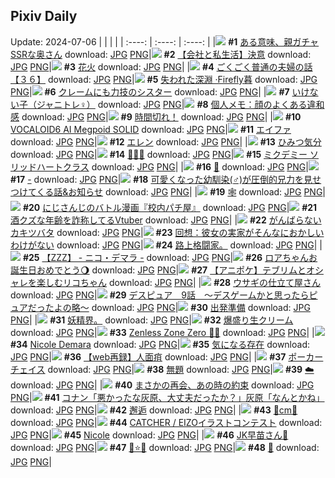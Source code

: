 ## Pixiv Daily
Update: 2024-07-06
|      |      |      |
| :----: | :----: | :----: |
|![](https://pixiv.microyu.workers.dev/c/240x480/img-master/img/2024/07/04/00/05/02/120216526_p0_master1200.jpg) **#1** [ある意味、親ガチャSSRな奥さん](https://www.pixiv.net/artworks/120216526) download: [JPG](https://pixiv.microyu.workers.dev/img-original/img/2024/07/04/00/05/02/120216526_p0.jpg) [PNG](https://pixiv.microyu.workers.dev/img-original/img/2024/07/04/00/05/02/120216526_p0.png)|![](https://pixiv.microyu.workers.dev/c/240x480/img-master/img/2024/07/05/12/00/11/120252976_p0_master1200.jpg) **#2** [【会社と私生活】決意](https://www.pixiv.net/artworks/120252976) download: [JPG](https://pixiv.microyu.workers.dev/img-original/img/2024/07/05/12/00/11/120252976_p0.jpg) [PNG](https://pixiv.microyu.workers.dev/img-original/img/2024/07/05/12/00/11/120252976_p0.png)|![](https://pixiv.microyu.workers.dev/c/240x480/img-master/img/2024/07/04/00/00/25/120216152_p0_master1200.jpg) **#3** [花火](https://www.pixiv.net/artworks/120216152) download: [JPG](https://pixiv.microyu.workers.dev/img-original/img/2024/07/04/00/00/25/120216152_p0.jpg) [PNG](https://pixiv.microyu.workers.dev/img-original/img/2024/07/04/00/00/25/120216152_p0.png)|
|![](https://pixiv.microyu.workers.dev/c/240x480/img-master/img/2024/07/04/17/00/18/120231176_p0_master1200.jpg) **#4** [ごくごく普通の夫婦の話【３６】](https://www.pixiv.net/artworks/120231176) download: [JPG](https://pixiv.microyu.workers.dev/img-original/img/2024/07/04/17/00/18/120231176_p0.jpg) [PNG](https://pixiv.microyu.workers.dev/img-original/img/2024/07/04/17/00/18/120231176_p0.png)|![](https://pixiv.microyu.workers.dev/c/240x480/img-master/img/2024/07/04/00/00/20/120216120_p0_master1200.jpg) **#5** [失われた深淵 ·Firefly暮](https://www.pixiv.net/artworks/120216120) download: [JPG](https://pixiv.microyu.workers.dev/img-original/img/2024/07/04/00/00/20/120216120_p0.jpg) [PNG](https://pixiv.microyu.workers.dev/img-original/img/2024/07/04/00/00/20/120216120_p0.png)|![](https://pixiv.microyu.workers.dev/c/240x480/img-master/img/2024/07/04/19/38/30/120234569_p0_master1200.jpg) **#6** [クレームにも力技のシスター](https://www.pixiv.net/artworks/120234569) download: [JPG](https://pixiv.microyu.workers.dev/img-original/img/2024/07/04/19/38/30/120234569_p0.jpg) [PNG](https://pixiv.microyu.workers.dev/img-original/img/2024/07/04/19/38/30/120234569_p0.png)|
|![](https://pixiv.microyu.workers.dev/c/240x480/img-master/img/2024/07/04/19/34/18/120234486_p0_master1200.jpg) **#7** [いけない子（ジャニトレ♀）](https://www.pixiv.net/artworks/120234486) download: [JPG](https://pixiv.microyu.workers.dev/img-original/img/2024/07/04/19/34/18/120234486_p0.jpg) [PNG](https://pixiv.microyu.workers.dev/img-original/img/2024/07/04/19/34/18/120234486_p0.png)|![](https://pixiv.microyu.workers.dev/c/240x480/img-master/img/2024/07/04/06/00/10/120222261_p0_master1200.jpg) **#8** [個人メモ：顔のよくある違和感](https://www.pixiv.net/artworks/120222261) download: [JPG](https://pixiv.microyu.workers.dev/img-original/img/2024/07/04/06/00/10/120222261_p0.jpg) [PNG](https://pixiv.microyu.workers.dev/img-original/img/2024/07/04/06/00/10/120222261_p0.png)|![](https://pixiv.microyu.workers.dev/c/240x480/img-master/img/2024/07/05/07/30/01/120249776_p0_master1200.jpg) **#9** [時間切れ！](https://www.pixiv.net/artworks/120249776) download: [JPG](https://pixiv.microyu.workers.dev/img-original/img/2024/07/05/07/30/01/120249776_p0.jpg) [PNG](https://pixiv.microyu.workers.dev/img-original/img/2024/07/05/07/30/01/120249776_p0.png)|
|![](https://pixiv.microyu.workers.dev/c/240x480/img-master/img/2024/07/04/20/00/07/120235070_p0_master1200.jpg) **#10** [VOCALOID6 AI Megpoid SOLID](https://www.pixiv.net/artworks/120235070) download: [JPG](https://pixiv.microyu.workers.dev/img-original/img/2024/07/04/20/00/07/120235070_p0.jpg) [PNG](https://pixiv.microyu.workers.dev/img-original/img/2024/07/04/20/00/07/120235070_p0.png)|![](https://pixiv.microyu.workers.dev/c/240x480/img-master/img/2024/07/05/00/00/04/120242554_p0_master1200.jpg) **#11** [エイファ](https://www.pixiv.net/artworks/120242554) download: [JPG](https://pixiv.microyu.workers.dev/img-original/img/2024/07/05/00/00/04/120242554_p0.jpg) [PNG](https://pixiv.microyu.workers.dev/img-original/img/2024/07/05/00/00/04/120242554_p0.png)|![](https://pixiv.microyu.workers.dev/c/240x480/img-master/img/2024/07/04/21/55/22/120238636_p0_master1200.jpg) **#12** [エレン](https://www.pixiv.net/artworks/120238636) download: [JPG](https://pixiv.microyu.workers.dev/img-original/img/2024/07/04/21/55/22/120238636_p0.jpg) [PNG](https://pixiv.microyu.workers.dev/img-original/img/2024/07/04/21/55/22/120238636_p0.png)|
|![](https://pixiv.microyu.workers.dev/c/240x480/img-master/img/2024/07/05/20/00/07/120262001_p0_master1200.jpg) **#13** [ひみつ気分](https://www.pixiv.net/artworks/120262001) download: [JPG](https://pixiv.microyu.workers.dev/img-original/img/2024/07/05/20/00/07/120262001_p0.jpg) [PNG](https://pixiv.microyu.workers.dev/img-original/img/2024/07/05/20/00/07/120262001_p0.png)|![](https://pixiv.microyu.workers.dev/c/240x480/img-master/img/2024/07/04/00/00/18/120216112_p0_master1200.jpg) **#14** [🐾❌🐾](https://www.pixiv.net/artworks/120216112) download: [JPG](https://pixiv.microyu.workers.dev/img-original/img/2024/07/04/00/00/18/120216112_p0.jpg) [PNG](https://pixiv.microyu.workers.dev/img-original/img/2024/07/04/00/00/18/120216112_p0.png)|![](https://pixiv.microyu.workers.dev/c/240x480/img-master/img/2024/07/04/03/06/36/120220463_p0_master1200.jpg) **#15** [ミクデミー ソリッドハートクラス](https://www.pixiv.net/artworks/120220463) download: [JPG](https://pixiv.microyu.workers.dev/img-original/img/2024/07/04/03/06/36/120220463_p0.jpg) [PNG](https://pixiv.microyu.workers.dev/img-original/img/2024/07/04/03/06/36/120220463_p0.png)|
|![](https://pixiv.microyu.workers.dev/c/240x480/img-master/img/2024/07/05/00/58/28/120244584_p0_master1200.jpg) **#16** [🦈](https://www.pixiv.net/artworks/120244584) download: [JPG](https://pixiv.microyu.workers.dev/img-original/img/2024/07/05/00/58/28/120244584_p0.jpg) [PNG](https://pixiv.microyu.workers.dev/img-original/img/2024/07/05/00/58/28/120244584_p0.png)|![](https://pixiv.microyu.workers.dev/c/240x480/img-master/img/2024/07/04/00/00/39/120216208_p0_master1200.jpg) **#17** [-](https://www.pixiv.net/artworks/120216208) download: [JPG](https://pixiv.microyu.workers.dev/img-original/img/2024/07/04/00/00/39/120216208_p0.jpg) [PNG](https://pixiv.microyu.workers.dev/img-original/img/2024/07/04/00/00/39/120216208_p0.png)|![](https://pixiv.microyu.workers.dev/c/240x480/img-master/img/2024/07/05/12/00/35/120253028_p0_master1200.jpg) **#18** [可愛くなった幼馴染(♂)が圧倒的兄力を見せつけてくる話&お知らせ](https://www.pixiv.net/artworks/120253028) download: [JPG](https://pixiv.microyu.workers.dev/img-original/img/2024/07/05/12/00/35/120253028_p0.jpg) [PNG](https://pixiv.microyu.workers.dev/img-original/img/2024/07/05/12/00/35/120253028_p0.png)|
|![](https://pixiv.microyu.workers.dev/c/240x480/img-master/img/2024/07/04/00/08/59/120216664_p0_master1200.jpg) **#19** [🕸️](https://www.pixiv.net/artworks/120216664) download: [JPG](https://pixiv.microyu.workers.dev/img-original/img/2024/07/04/00/08/59/120216664_p0.jpg) [PNG](https://pixiv.microyu.workers.dev/img-original/img/2024/07/04/00/08/59/120216664_p0.png)|![](https://pixiv.microyu.workers.dev/c/240x480/img-master/img/2024/07/04/20/17/43/120235627_p0_master1200.jpg) **#20** [にじさんじのバトル漫画『校内パチ屋』](https://www.pixiv.net/artworks/120235627) download: [JPG](https://pixiv.microyu.workers.dev/img-original/img/2024/07/04/20/17/43/120235627_p0.jpg) [PNG](https://pixiv.microyu.workers.dev/img-original/img/2024/07/04/20/17/43/120235627_p0.png)|![](https://pixiv.microyu.workers.dev/c/240x480/img-master/img/2024/07/04/21/18/49/120237513_p0_master1200.jpg) **#21** [酒クズな年齢を詐称してるVtuber](https://www.pixiv.net/artworks/120237513) download: [JPG](https://pixiv.microyu.workers.dev/img-original/img/2024/07/04/21/18/49/120237513_p0.jpg) [PNG](https://pixiv.microyu.workers.dev/img-original/img/2024/07/04/21/18/49/120237513_p0.png)|
|![](https://pixiv.microyu.workers.dev/c/240x480/img-master/img/2024/07/04/23/10/06/120241025_p0_master1200.jpg) **#22** [がんばらないカキツバタ](https://www.pixiv.net/artworks/120241025) download: [JPG](https://pixiv.microyu.workers.dev/img-original/img/2024/07/04/23/10/06/120241025_p0.jpg) [PNG](https://pixiv.microyu.workers.dev/img-original/img/2024/07/04/23/10/06/120241025_p0.png)|![](https://pixiv.microyu.workers.dev/c/240x480/img-master/img/2024/07/05/00/08/07/120243152_p0_master1200.jpg) **#23** [回想：彼女の実家がそんなにおかしいわけがない](https://www.pixiv.net/artworks/120243152) download: [JPG](https://pixiv.microyu.workers.dev/img-original/img/2024/07/05/00/08/07/120243152_p0.jpg) [PNG](https://pixiv.microyu.workers.dev/img-original/img/2024/07/05/00/08/07/120243152_p0.png)|![](https://pixiv.microyu.workers.dev/c/240x480/img-master/img/2024/07/04/18/41/12/120233274_p0_master1200.jpg) **#24** [路上格闘家。](https://www.pixiv.net/artworks/120233274) download: [JPG](https://pixiv.microyu.workers.dev/img-original/img/2024/07/04/18/41/12/120233274_p0.jpg) [PNG](https://pixiv.microyu.workers.dev/img-original/img/2024/07/04/18/41/12/120233274_p0.png)|
|![](https://pixiv.microyu.workers.dev/c/240x480/img-master/img/2024/07/04/09/32/06/120224790_p0_master1200.jpg) **#25** [【ZZZ】 -  ニコ・デマラ -](https://www.pixiv.net/artworks/120224790) download: [JPG](https://pixiv.microyu.workers.dev/img-original/img/2024/07/04/09/32/06/120224790_p0.jpg) [PNG](https://pixiv.microyu.workers.dev/img-original/img/2024/07/04/09/32/06/120224790_p0.png)|![](https://pixiv.microyu.workers.dev/c/240x480/img-master/img/2024/07/04/09/02/46/120224466_p0_master1200.jpg) **#26** [ロアちゃんお誕生日おめでとう🌖](https://www.pixiv.net/artworks/120224466) download: [JPG](https://pixiv.microyu.workers.dev/img-original/img/2024/07/04/09/02/46/120224466_p0.jpg) [PNG](https://pixiv.microyu.workers.dev/img-original/img/2024/07/04/09/02/46/120224466_p0.png)|![](https://pixiv.microyu.workers.dev/c/240x480/img-master/img/2024/07/04/01/47/19/120219237_p0_master1200.jpg) **#27** [【アニポケ】テブリムとオシャレを楽しむリコちゃん](https://www.pixiv.net/artworks/120219237) download: [JPG](https://pixiv.microyu.workers.dev/img-original/img/2024/07/04/01/47/19/120219237_p0.jpg) [PNG](https://pixiv.microyu.workers.dev/img-original/img/2024/07/04/01/47/19/120219237_p0.png)|
|![](https://pixiv.microyu.workers.dev/c/240x480/img-master/img/2024/07/04/12/05/02/120226841_p0_master1200.jpg) **#28** [ウサギの仕立て屋さん](https://www.pixiv.net/artworks/120226841) download: [JPG](https://pixiv.microyu.workers.dev/img-original/img/2024/07/04/12/05/02/120226841_p0.jpg) [PNG](https://pixiv.microyu.workers.dev/img-original/img/2024/07/04/12/05/02/120226841_p0.png)|![](https://pixiv.microyu.workers.dev/c/240x480/img-master/img/2024/07/05/15/04/47/120255730_p0_master1200.jpg) **#29** [デスピュア　9話　〜デスゲームかと思ったらピュアだったよの略〜](https://www.pixiv.net/artworks/120255730) download: [JPG](https://pixiv.microyu.workers.dev/img-original/img/2024/07/05/15/04/47/120255730_p0.jpg) [PNG](https://pixiv.microyu.workers.dev/img-original/img/2024/07/05/15/04/47/120255730_p0.png)|![](https://pixiv.microyu.workers.dev/c/240x480/img-master/img/2024/07/04/00/00/01/120216026_p0_master1200.jpg) **#30** [出発準備](https://www.pixiv.net/artworks/120216026) download: [JPG](https://pixiv.microyu.workers.dev/img-original/img/2024/07/04/00/00/01/120216026_p0.jpg) [PNG](https://pixiv.microyu.workers.dev/img-original/img/2024/07/04/00/00/01/120216026_p0.png)|
|![](https://pixiv.microyu.workers.dev/c/240x480/img-master/img/2024/07/04/21/11/41/120237314_p0_master1200.jpg) **#31** [妖精界。](https://www.pixiv.net/artworks/120237314) download: [JPG](https://pixiv.microyu.workers.dev/img-original/img/2024/07/04/21/11/41/120237314_p0.jpg) [PNG](https://pixiv.microyu.workers.dev/img-original/img/2024/07/04/21/11/41/120237314_p0.png)|![](https://pixiv.microyu.workers.dev/c/240x480/img-master/img/2024/07/05/20/30/03/120262989_p0_master1200.jpg) **#32** [爆盛り生クリーム](https://www.pixiv.net/artworks/120262989) download: [JPG](https://pixiv.microyu.workers.dev/img-original/img/2024/07/05/20/30/03/120262989_p0.jpg) [PNG](https://pixiv.microyu.workers.dev/img-original/img/2024/07/05/20/30/03/120262989_p0.png)|![](https://pixiv.microyu.workers.dev/c/240x480/img-master/img/2024/07/04/11/05/19/120225949_p0_master1200.jpg) **#33** [Zenless Zone Zero 🐰💨](https://www.pixiv.net/artworks/120225949) download: [JPG](https://pixiv.microyu.workers.dev/img-original/img/2024/07/04/11/05/19/120225949_p0.jpg) [PNG](https://pixiv.microyu.workers.dev/img-original/img/2024/07/04/11/05/19/120225949_p0.png)|
|![](https://pixiv.microyu.workers.dev/c/240x480/img-master/img/2024/07/04/01/53/50/120217853_p0_master1200.jpg) **#34** [Nicole Demara](https://www.pixiv.net/artworks/120217853) download: [JPG](https://pixiv.microyu.workers.dev/img-original/img/2024/07/04/01/53/50/120217853_p0.jpg) [PNG](https://pixiv.microyu.workers.dev/img-original/img/2024/07/04/01/53/50/120217853_p0.png)|![](https://pixiv.microyu.workers.dev/c/240x480/img-master/img/2024/07/04/12/00/20/120226749_p0_master1200.jpg) **#35** [気になる存在](https://www.pixiv.net/artworks/120226749) download: [JPG](https://pixiv.microyu.workers.dev/img-original/img/2024/07/04/12/00/20/120226749_p0.jpg) [PNG](https://pixiv.microyu.workers.dev/img-original/img/2024/07/04/12/00/20/120226749_p0.png)|![](https://pixiv.microyu.workers.dev/c/240x480/img-master/img/2024/07/04/18/57/55/120233633_p0_master1200.jpg) **#36** [【web再録】人面疽](https://www.pixiv.net/artworks/120233633) download: [JPG](https://pixiv.microyu.workers.dev/img-original/img/2024/07/04/18/57/55/120233633_p0.jpg) [PNG](https://pixiv.microyu.workers.dev/img-original/img/2024/07/04/18/57/55/120233633_p0.png)|
|![](https://pixiv.microyu.workers.dev/c/240x480/img-master/img/2024/07/04/00/00/27/120216166_p0_master1200.jpg) **#37** [ポーカーチェイス](https://www.pixiv.net/artworks/120216166) download: [JPG](https://pixiv.microyu.workers.dev/img-original/img/2024/07/04/00/00/27/120216166_p0.jpg) [PNG](https://pixiv.microyu.workers.dev/img-original/img/2024/07/04/00/00/27/120216166_p0.png)|![](https://pixiv.microyu.workers.dev/c/240x480/img-master/img/2024/07/04/12/00/01/120226683_p0_master1200.jpg) **#38** [無題](https://www.pixiv.net/artworks/120226683) download: [JPG](https://pixiv.microyu.workers.dev/img-original/img/2024/07/04/12/00/01/120226683_p0.jpg) [PNG](https://pixiv.microyu.workers.dev/img-original/img/2024/07/04/12/00/01/120226683_p0.png)|![](https://pixiv.microyu.workers.dev/c/240x480/img-master/img/2024/07/04/00/00/56/120216249_p0_master1200.jpg) **#39** [☁️](https://www.pixiv.net/artworks/120216249) download: [JPG](https://pixiv.microyu.workers.dev/img-original/img/2024/07/04/00/00/56/120216249_p0.jpg) [PNG](https://pixiv.microyu.workers.dev/img-original/img/2024/07/04/00/00/56/120216249_p0.png)|
|![](https://pixiv.microyu.workers.dev/c/240x480/img-master/img/2024/07/04/07/58/15/120223695_p0_master1200.jpg) **#40** [まさかの再会、あの時の約束](https://www.pixiv.net/artworks/120223695) download: [JPG](https://pixiv.microyu.workers.dev/img-original/img/2024/07/04/07/58/15/120223695_p0.jpg) [PNG](https://pixiv.microyu.workers.dev/img-original/img/2024/07/04/07/58/15/120223695_p0.png)|![](https://pixiv.microyu.workers.dev/c/240x480/img-master/img/2024/07/04/17/57/12/120232192_p0_master1200.jpg) **#41** [コナン「悪かったな灰原、大丈夫だったか？」灰原「なんとかね」](https://www.pixiv.net/artworks/120232192) download: [JPG](https://pixiv.microyu.workers.dev/img-original/img/2024/07/04/17/57/12/120232192_p0.jpg) [PNG](https://pixiv.microyu.workers.dev/img-original/img/2024/07/04/17/57/12/120232192_p0.png)|![](https://pixiv.microyu.workers.dev/c/240x480/img-master/img/2024/07/05/20/07/20/120262337_p0_master1200.jpg) **#42** [邂逅](https://www.pixiv.net/artworks/120262337) download: [JPG](https://pixiv.microyu.workers.dev/img-original/img/2024/07/05/20/07/20/120262337_p0.jpg) [PNG](https://pixiv.microyu.workers.dev/img-original/img/2024/07/05/20/07/20/120262337_p0.png)|
|![](https://pixiv.microyu.workers.dev/c/240x480/img-master/img/2024/07/04/20/40/26/120236277_p0_master1200.jpg) **#43** [💜cm💛](https://www.pixiv.net/artworks/120236277) download: [JPG](https://pixiv.microyu.workers.dev/img-original/img/2024/07/04/20/40/26/120236277_p0.jpg) [PNG](https://pixiv.microyu.workers.dev/img-original/img/2024/07/04/20/40/26/120236277_p0.png)|![](https://pixiv.microyu.workers.dev/c/240x480/img-master/img/2024/07/05/19/27/44/120261164_p0_master1200.jpg) **#44** [CATCHER / EIZOイラストコンテスト](https://www.pixiv.net/artworks/120261164) download: [JPG](https://pixiv.microyu.workers.dev/img-original/img/2024/07/05/19/27/44/120261164_p0.jpg) [PNG](https://pixiv.microyu.workers.dev/img-original/img/2024/07/05/19/27/44/120261164_p0.png)|![](https://pixiv.microyu.workers.dev/c/240x480/img-master/img/2024/07/04/12/12/52/120226962_p0_master1200.jpg) **#45** [Nicole](https://www.pixiv.net/artworks/120226962) download: [JPG](https://pixiv.microyu.workers.dev/img-original/img/2024/07/04/12/12/52/120226962_p0.jpg) [PNG](https://pixiv.microyu.workers.dev/img-original/img/2024/07/04/12/12/52/120226962_p0.png)|
|![](https://pixiv.microyu.workers.dev/c/240x480/img-master/img/2024/07/04/00/00/30/120216175_p0_master1200.jpg) **#46** [JK早苗さん🐍](https://www.pixiv.net/artworks/120216175) download: [JPG](https://pixiv.microyu.workers.dev/img-original/img/2024/07/04/00/00/30/120216175_p0.jpg) [PNG](https://pixiv.microyu.workers.dev/img-original/img/2024/07/04/00/00/30/120216175_p0.png)|![](https://pixiv.microyu.workers.dev/c/240x480/img-master/img/2024/07/04/03/11/04/120220522_p0_master1200.jpg) **#47** [🦋⭐🌙](https://www.pixiv.net/artworks/120220522) download: [JPG](https://pixiv.microyu.workers.dev/img-original/img/2024/07/04/03/11/04/120220522_p0.jpg) [PNG](https://pixiv.microyu.workers.dev/img-original/img/2024/07/04/03/11/04/120220522_p0.png)|![](https://pixiv.microyu.workers.dev/c/240x480/img-master/img/2024/07/04/00/00/02/120216029_p0_master1200.jpg) **#48** [💛](https://www.pixiv.net/artworks/120216029) download: [JPG](https://pixiv.microyu.workers.dev/img-original/img/2024/07/04/00/00/02/120216029_p0.jpg) [PNG](https://pixiv.microyu.workers.dev/img-original/img/2024/07/04/00/00/02/120216029_p0.png)|
